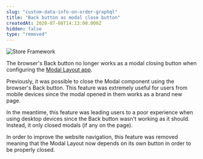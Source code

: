 ```yaml
---
slug: "custom-data-info-on-order-graphql"
title: "Back button as modal close button"
createdAt: 2020-07-08T14:13:00.000Z
hidden: false
type: "removed"
---
```


![Store Framework](https://cdn.jsdelivr.net/gh/vtexdocs/dev-portal-content@main/images/custom-data-info-on-order-graphql-0.png)

The browser's Back button no longer works as a modal closing button when configuring the [Modal Layout app](https://developers.vtex.com/docs/apps/vtex.modal-layout/).

Previously, it was possible to close the Modal component using the browser's Back button. This feature was extremely useful for users from mobile devices since the modal opened in them works as a brand new page.

In the meantime, this feature was leading users to a poor experience when using desktop devices since the Back button wasn't working as it should. Instead, it only closed modals (if any on the page).

In order to improve the website navigation, this feature was removed meaning that the Modal Layout now depends on its own button in order to be properly closed.
